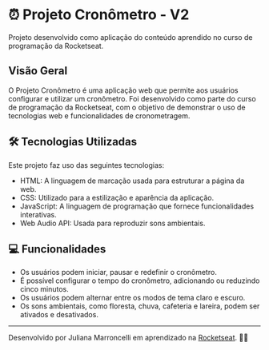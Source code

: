 #  ⏰ Projeto Cronômetro - V2

Projeto desenvolvido como aplicação do conteúdo aprendido no curso de programação da Rocketseat.

## Visão Geral

O Projeto Cronômetro é uma aplicação web que permite aos usuários configurar e utilizar um cronômetro. Foi desenvolvido como parte do curso de programação da Rocketseat, com o objetivo de demonstrar o uso de tecnologias web e funcionalidades de cronometragem.

## 🛠️ Tecnologias Utilizadas

Este projeto faz uso das seguintes tecnologias:

- HTML: A linguagem de marcação usada para estruturar a página da web.
- CSS: Utilizado para a estilização e aparência da aplicação.
- JavaScript: A linguagem de programação que fornece funcionalidades interativas.
- Web Audio API: Usada para reproduzir sons ambientais.

## 💻 Funcionalidades

- Os usuários podem iniciar, pausar e redefinir o cronômetro.
- É possível configurar o tempo do cronômetro, adicionando ou reduzindo cinco minutos.
- Os usuários podem alternar entre os modos de tema claro e escuro.
- Os sons ambientais, como floresta, chuva, cafeteria e lareira, podem ser ativados e desativados.

---

Desenvolvido por Juliana Marroncelli em aprendizado na [Rocketseat](https://rocketseat.com.br/). 💜🚀

